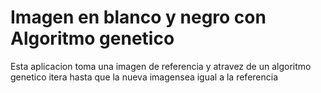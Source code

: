 # Imagen en blanco y negro con Algoritmo genetico

Esta aplicacion toma una imagen de referencia y atravez de un algoritmo genetico itera hasta que la nueva imagensea igual a la referencia



